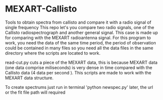 # MEXART-Callisto
Tools to obtain spectra from callisto and compare it with a radio signal of single frequency
This repo let's you compare two radio signals, one of the Callisto radiospectrograph and another general signal.
This case is made up for comparing with the MEXART radioantenna signal.
For this program to work, you need the data of the same time period, the period of observation could be contained in many files so 
you need all the data files in the same directory where the scripts are located to work.

read-cut.py cuts a piece of the MEXART data, this is because MEXART data (one data comprise miliseconds) 
is very dense in time compared with the Callisto data (4 data per second ).
This scripts are made to work with the MEXART data structure.

To create spectrums just run in terminal 'python newspec.py' later, the url or the fit file path will required
